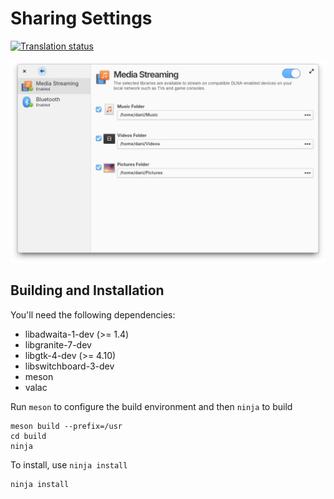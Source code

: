 # Sharing Settings
[![Translation status](https://l10n.elementaryos.org/widget/settings/sharing/svg-badge.svg)](https://l10n.elementaryos.org/engage/settings/)

![Screenshot](data/screenshot.png?raw=true)

## Building and Installation

You'll need the following dependencies:

* libadwaita-1-dev (>= 1.4)
* libgranite-7-dev
* libgtk-4-dev (>= 4.10)
* libswitchboard-3-dev
* meson
* valac

Run `meson` to configure the build environment and then `ninja` to build

    meson build --prefix=/usr
    cd build
    ninja

To install, use `ninja install`

    ninja install
